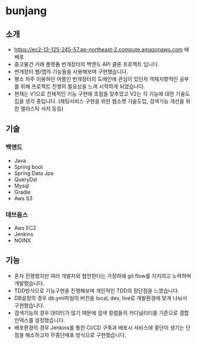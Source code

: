 # bunjang 

## 소개
- https://ec2-13-125-245-57.ap-northeast-2.compute.amazonaws.com 에 배포 
- 중고물건 거래 플랫폼 번개장터의 백엔드 API 클론 프로젝트 입니다.
- 번개장터 웹/앱의 기능들을 사용해보며 구현했습니다.
- 평소 자주 이용하던 어플인 번개장터의 도메인에 관심이 있던차 객체지향적인 공부를 위해 프로젝트 진행의 필요성을 느껴 시작하게 되었습니다. 
- 현재는 V1으로 전체적인 기능 구현에 초점을 맞추었고 V2는 각 기능에 대한 기술도입을 생각 중입니다. (채팅서비스 구현을 위한 웹소켓 기술도입, 검색기능 개선을 위한 엘라스틱 서치 등등)

## 기술
### 백엔드
  - Java
  - Spring boot
  - Spring Data Jpa
  - QueryDsl
  - Mysql
  - Gradle
  - Aws S3
### 데브옵스
  - Aws EC2
  - Jenkins
  - NGINX
 
## 기능
- 혼자 진행했지만 여러 개발자와 협언한다는 가정하에 git flow를 지키려고 노력하며 개발했습니다.
- TDD방식으로 기능구현을 진행해보며 개인적인 TDD의 장단점을 느꼈습니다.
- DB설정의 경우 db.yml파일의 버전을 local, dev, live로 개발환경에 맞게 나눠서 구현했습니다.
- 검색기능의 경우 데이터가 많기 때문에 검색 컬럼들의 카디널리티를 기준으로 결합인덱스를 설정했습니다. 
- 배포환경의 경우 Jenkins를 통한 CI/CD 구축과 배포시 서비스에 중단이 생기는 단점을 해소하고자 무중단배포 방식으로 구현했습니다.

